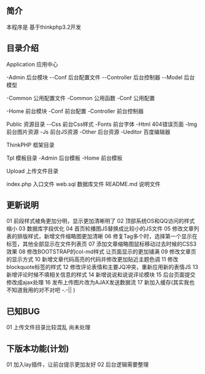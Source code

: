 ﻿## 简介

本程序是 基于thinkphp3.2开发

## 目录介绍

Application		应用中心

-Admin			后台模块
--Conf			后台配置文件
--Controller	后台控制器
--Model			后台模型

-Common			公用配置文件
-Common			公用函数
-Conf			公用配置

-Home			前台模块
-Conf			前台配置
-Controller		前台控制器

Public			资源目录
--Css			前台Css样式
-Fonts			前台字体
-Html			404错误页面
-Img			前台图片资源
-Js				前台JS资源
-Other			后台资源
-Ueditor		百度编辑器

ThinkPHP		框架目录

Tpl				模板目录
-Admin			后台模板
-Home			前台模板

Upload			上传文件目录

index.php		入口文件
web.sql			数据库文件
README.md		说明文件

## 更新说明
01 前段样式棱角更加分明，显示更加清晰明了
02 顶部系统OS和QQ访问的样式缩小
03 数据库字段优化
04 首页轮播图JS替换成比较小的JS文件
05 修改文章列表的排版样式，新增文件缩略图更加清晰
06 修复Tag多个时，选择第一个显示在标签，其他全部显示在文件列表页
07 添加文章缩略图鼠标移动过去时候的CSS3效果
08 修改BOOTSTRAP的col-md样式 让页面显示的更加铺满
09 修改文章页的显示方式
10 新增文章代码高亮的代码并修改更加贴近主题色调
11 修改blockquote标签的样式
12 修改评论表情和主要JQ冲突，重新应用新的表情JS
13 新增评论时候不填相关信息的样式
14 新增说说和说说评论模块
15 后台页面提交修改成ajax处理
16 发布上传图片改为AJAX发送数据流
17 新加入缓存(其实我也不知道我用的对不对吧 -.-|| )


## 已知BUG
01 上传文件目录比较混乱 尚未处理	

## 下版本功能(计划)
01 加入lay插件，让前台提示更加友好
02 后台逻辑需要整理

